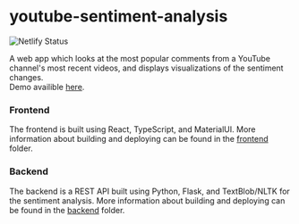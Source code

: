 # youtube-sentiment-analysis

![Netlify Status](https://api.netlify.com/api/v1/badges/2277635f-9f54-4614-a87b-2b28a0627106/deploy-status)


A web app which looks at the most popular comments from a YouTube channel's most recent videos,
and displays visualizations of the sentiment changes.  
Demo availible [here](https://rs-youtube-sentiment-analysis.netlify.app/).

### Frontend
The frontend is built using React, TypeScript, and MaterialUI. More information about building
and deploying can be found in the [frontend](https://github.com/raduschirliu/youtube-sentiment-analysis/tree/master/frontend) folder.

### Backend
The backend is a REST API built using Python, Flask, and TextBlob/NLTK for the sentiment analysis. More information
about building and deploying can be found in the [backend](https://github.com/raduschirliu/youtube-sentiment-analysis/tree/master/backend) folder.